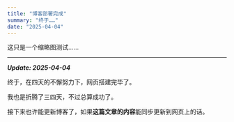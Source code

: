```yaml
---
title: "博客部署完成"
summary: "终于……"
date: "2025-04-04"
---
```


这只是一个缩略图测试……

---

***Update: 2025-04-04***

终于，在四天的不懈努力下，网页搭建完毕了。

我也是折腾了三四天，不过总算成功了。

接下来也许能更新博客了，如果**这篇文章的内容**能同步更新到网页上的话。